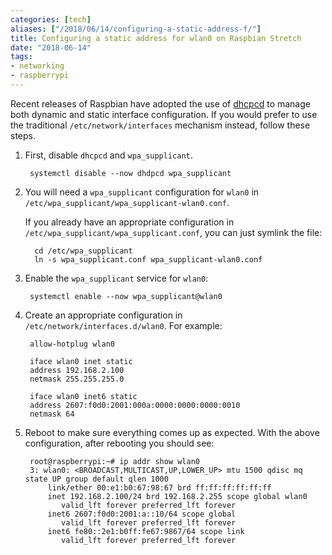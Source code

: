 ```yaml
---
categories: [tech]
aliases: ["/2018/06/14/configuring-a-static-address-f/"]
title: Configuring a static address for wlan0 on Raspbian Stretch
date: "2018-06-14"
tags:
- networking
- raspberrypi
---
```


Recent releases of Raspbian have adopted the use of [dhcpcd][] to
manage both dynamic and static interface configuration.  If you would
prefer to use the traditional `/etc/network/interfaces` mechanism
instead, follow these steps.

[dhcpcd]: http://manpages.ubuntu.com/manpages/trusty/man8/dhcpcd5.8.html

1. First, disable `dhcpcd` and `wpa_supplicant`.

        systemctl disable --now dhdpcd wpa_supplicant

1. You will need a `wpa_supplicant` configuration for `wlan0` in
   `/etc/wpa_supplicant/wpa_supplicant-wlan0.conf`.
   
     If you already have an appropriate configuration in
   `/etc/wpa_supplicant/wpa_supplicant.conf`, you can just symlink the
   file:

         cd /etc/wpa_supplicant
         ln -s wpa_supplicant.conf wpa_supplicant-wlan0.conf

1. Enable the `wpa_supplicant` service for `wlan0`:

        systemctl enable --now wpa_supplicant@wlan0

1. Create an appropriate configuration in
   `/etc/network/interfaces.d/wlan0`.  For example:

        allow-hotplug wlan0

        iface wlan0 inet static
        address 192.168.2.100
        netmask 255.255.255.0

        iface wlan0 inet6 static
        address 2607:f0d0:2001:000a:0000:0000:0000:0010
        netmask 64

1. Reboot to make sure everything comes up as expected.  With the
   above configuration, after rebooting you should see:

        root@raspberrypi:~# ip addr show wlan0
        3: wlan0: <BROADCAST,MULTICAST,UP,LOWER_UP> mtu 1500 qdisc mq state UP group default qlen 1000
            link/ether 00:e1:b0:67:98:67 brd ff:ff:ff:ff:ff:ff
            inet 192.168.2.100/24 brd 192.168.2.255 scope global wlan0
               valid_lft forever preferred_lft forever
            inet6 2607:f0d0:2001:a::10/64 scope global
               valid_lft forever preferred_lft forever
            inet6 fe80::2e1:b0ff:fe67:9867/64 scope link
               valid_lft forever preferred_lft forever
